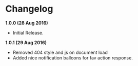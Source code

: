 # Changelog
**1.0.0 (28 Aug 2016)**

* Initial Release. 

**1.0.1 (29 Aug 2016)**

* Removed 404 style and js on document load
* Added nice notification balloons for fav action response.